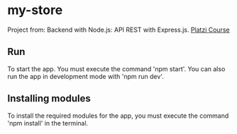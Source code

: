 # my-store

Project from: Backend with Node.js: API REST with Express.js. [Platzi Course](https://platzi.com/cursos/backend-nodejs/)

## Run

To start the app. You must execute the command 'npm start'. You can also run the app in development mode with 'npm run dev'.

## Installing modules

To install the required modules for the app, you must execute the command 'npm install' in the terminal.
